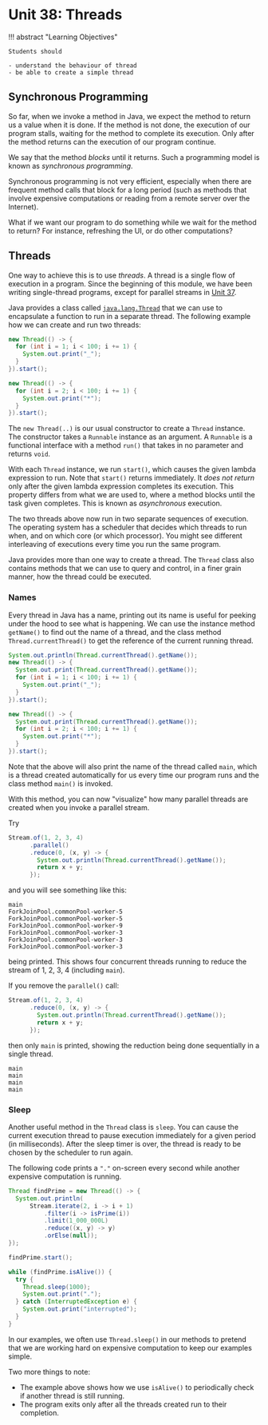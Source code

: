 # Unit 38: Threads

!!! abstract "Learning Objectives"

    Students should

    - understand the behaviour of thread
    - be able to create a simple thread

## Synchronous Programming

So far, when we invoke a method in Java, we expect the method to return us a value when it is done.  If the method is not done, the execution of our program stalls, waiting for the method to complete its execution.  Only after the method returns can the execution of our program continue.

We say that the method _blocks_ until it returns.   Such a programming model is known as _synchronous programming_.

Synchronous programming is not very efficient, especially when there are frequent method calls that block for a long period (such as methods that involve expensive computations or reading from a remote server over the Internet).

What if we want our program to do something while we wait for the method to return?  For instance, refreshing the UI, or do other computations?

## Threads

One way to achieve this is to use _threads_.  A thread is a single flow of execution in a program.  Since the beginning of this module, we have been writing single-thread programs, except for parallel streams in [Unit 37](37-parallel.md).

Java provides a class called [`java.lang.Thread`](https://docs.oracle.com/en/java/javase/11/docs/api/java.base/java/lang/Thread.html) that we can use to encapsulate a function to run in a separate thread.  The following example how we can create and run two threads:

```Java
new Thread(() -> {
  for (int i = 1; i < 100; i += 1) {
    System.out.print("_");
  }
}).start();

new Thread(() -> {
  for (int i = 2; i < 100; i += 1) {
    System.out.print("*");
  }
}).start();
```

The `new Thread(..)` is our usual constructor to create a `Thread` instance.  The constructor takes a `Runnable` instance as an argument.  A `Runnable` is a functional interface with a method `run()` that takes in no parameter and returns `void`.

With each `Thread` instance, we run `start()`, which causes the given lambda expression to run.  Note that `start()` returns immediately.  It _does not return_ only after the given lambda expression completes its execution.  This property differs from what we are used to, where a method blocks until the task given completes.   This is known as _asynchronous_ execution.

The two threads above now run in two separate sequences of execution.  The operating system has a scheduler that decides which threads to run when, and on which core (or which processor).  You might see different interleaving of executions every time you run the same program.

Java provides more than one way to create a thread.  The `Thread` class also contains methods that we can use to query and control, in a finer grain manner, how the thread could be executed.

### Names

Every thread in Java has a name, printing out its name is useful for peeking under the hood to see what is happening.  We can use the instance method `getName()` to find out the name of a thread, and the class method `Thread.currentThread()` to get the reference of the current running thread.

```Java
System.out.println(Thread.currentThread().getName());
new Thread(() -> {
  System.out.print(Thread.currentThread().getName());
  for (int i = 1; i < 100; i += 1) {
    System.out.print("_");
  }
}).start();

new Thread(() -> {
  System.out.print(Thread.currentThread().getName());
  for (int i = 2; i < 100; i += 1) {
    System.out.print("*");
  }
}).start();
```

Note that the above will also print the name of the thread called `main`, which is a thread created automatically for us every time our program runs and the class method `main()` is invoked.

With this method, you can now "visualize" how many parallel threads are created when you invoke a parallel stream.

Try
```Java
Stream.of(1, 2, 3, 4)
      .parallel()
      .reduce(0, (x, y) -> { 
        System.out.println(Thread.currentThread().getName()); 
        return x + y; 
      });
```

and you will see something like this:
```
main
ForkJoinPool.commonPool-worker-5
ForkJoinPool.commonPool-worker-5
ForkJoinPool.commonPool-worker-9
ForkJoinPool.commonPool-worker-3
ForkJoinPool.commonPool-worker-3
ForkJoinPool.commonPool-worker-3
```

being printed.  This shows four concurrent threads running to reduce the stream of 1, 2, 3, 4 (including `main`).

If you remove the `parallel()` call:

```Java
Stream.of(1, 2, 3, 4)
      .reduce(0, (x, y) -> { 
        System.out.println(Thread.currentThread().getName()); 
        return x + y; 
      });
```

then only `main` is printed, showing the reduction being done sequentially in a single thread.

```
main
main
main
main
```

### Sleep

Another useful method in the `Thread` class is `sleep`.  You can cause the current execution thread to pause execution immediately for a given period (in milliseconds).   After the sleep timer is over, the thread is ready to be chosen by the scheduler to run again.

The following code prints a `"."` on-screen every second while another expensive computation is running.

```Java
Thread findPrime = new Thread(() -> {
  System.out.println(
	  Stream.iterate(2, i -> i + 1)
          .filter(i -> isPrime(i))
          .limit(1_000_000L)
          .reduce((x, y) -> y)
          .orElse(null));
});

findPrime.start();

while (findPrime.isAlive()) {
  try {
    Thread.sleep(1000);
    System.out.print(".");
  } catch (InterruptedException e) {
    System.out.print("interrupted");
  }
} 
```

In our examples, we often use `Thread.sleep()` in our methods to pretend that we are working hard on expensive computation to keep our examples simple.

Two more things to note:

- The example above shows how we use `isAlive()` to periodically check if another thread is still running.
- The program exits only after all the threads created run to their completion.
